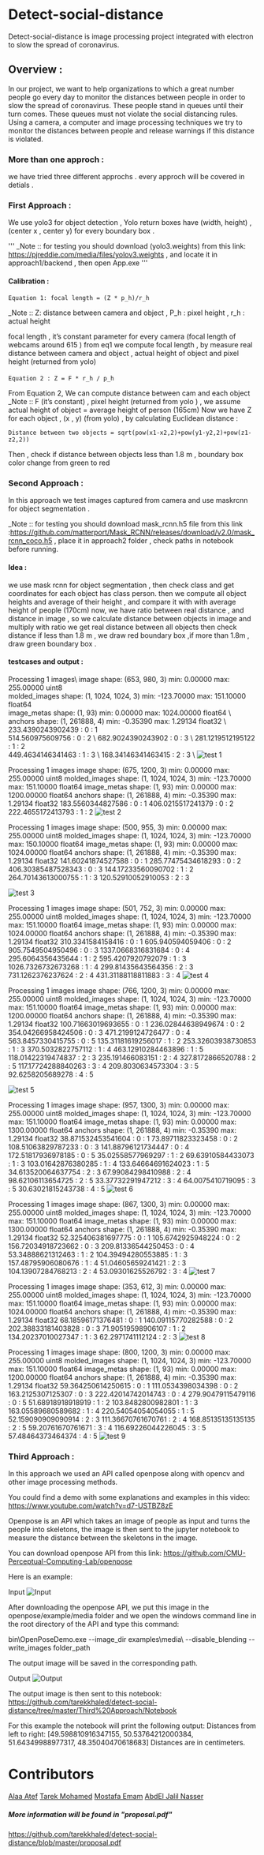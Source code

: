 # Detect-social-distance
Detect-social-distance is image processing project integrated with electron to slow the spread of coronavirus.

## Overview :
In our project, we want to help organizations to which a great number people go every day to monitor the distances between people in order to slow the spread of coronavirus.
These people stand in queues until their turn comes. These queues must not violate the social distancing rules.
Using a camera, a computer and image processing techniques we try to monitor the distances between people and release warnings if this distance is violated.

### More than one approch :
we have tried three different approchs .
every approch will be covered in detials . 


### First Approach :
We use yolo3 for object detection , Yolo return boxes have (width, height) ,(center x , center y) for every boundary box .

'''
_Note :: for testing you should download (yolo3.weights) from this link: https://pjreddie.com/media/files/yolov3.weights , and locate it in approach1/backend , then open App.exe 
'''
#### Calibration :

```
Equation 1: focal length = (Z * p_h)/r_h
```
_Note :: Z: distance between camera and object , P_h : pixel height , r_h : actual height

focal length , it’s constant parameter for every camera (focal length of webcams around 615 ) 
from eq1 we compute focal length , by measure real distance between camera and object , actual height of object and pixel height (returned from yolo)
#### 
```
Equation 2 : Z = F * r_h / p_h

```
From Equation 2, We can compute distance between cam and each object 
_Note :: F (it’s constant) , pixel height (returned from yolo ) , we assume actual height of object = average height of person (165cm) 
Now we have Z for each object , (x , y) (from yolo) , by calculating Euclidean distance :
```
Distance between two objects = sqrt(pow(x1-x2,2)+pow(y1-y2,2)+pow(z1-z2,2))
```
Then , check if distance between objects less than 1.8 m , boundary box color change from green to red 

### Second  Approach :
In this approach we test images captured from camera and  use maskrcnn for object segmentation .

_Note :: for testing you should download mask_rcnn.h5 file from this link :https://github.com/matterport/Mask_RCNN/releases/download/v2.0/mask_rcnn_coco.h5 , place it in approach2 folder  , check paths in notebook before running.

#### Idea :
we use mask rcnn for object segmentation , then check class and get coordinates for each object has class person.
then we compute all object heights and average of their height , and compare it with with average height of people (170cm)
now, we have ratio between real distance , and distance in image , so we calculate distance between objects in image and multiply with ratio we get real distance between all objects
then check distance if less than 1.8 m , we draw red boundary box  ,if more than 1.8m , draw green boundary box .

#### testcases and output :
Processing 1 images\ 
image                    shape: (653, 980, 3)         min:    0.00000  max:  255.00000  uint8 \
molded_images            shape: (1, 1024, 1024, 3)    min: -123.70000  max:  151.10000  float64 \
image_metas              shape: (1, 93)               min:    0.00000  max: 1024.00000  float64 \ 
anchors                  shape: (1, 261888, 4)        min:   -0.35390  max:    1.29134  float32 \ 
233.4390243902439 : 0   :  1 \
514.560975609756 : 0   :  2 \ 
682.9024390243902 : 0   :  3 \ 
281.1219512195122 : 1   :  2 \
449.4634146341463 : 1   :  3 \ 
168.34146341463415 : 2   :  3 \ 
![test 1 ](https://github.com/tarekkhaled/detect-social-distance/blob/master/output_4_1.png)

Processing 1 images
image                    shape: (675, 1200, 3)        min:    0.00000  max:  255.00000  uint8
molded_images            shape: (1, 1024, 1024, 3)    min: -123.70000  max:  151.10000  float64
image_metas              shape: (1, 93)               min:    0.00000  max: 1200.00000  float64
anchors                  shape: (1, 261888, 4)        min:   -0.35390  max:    1.29134  float32
183.5560344827586 : 0   :  1
406.0215517241379 : 0   :  2
222.4655172413793 : 1   :  2
![test 2 ](https://github.com/tarekkhaled/detect-social-distance/blob/master/output_4_3.png)

Processing 1 images
image                    shape: (500, 955, 3)         min:    0.00000  max:  255.00000  uint8
molded_images            shape: (1, 1024, 1024, 3)    min: -123.70000  max:  150.10000  float64
image_metas              shape: (1, 93)               min:    0.00000  max: 1024.00000  float64
anchors                  shape: (1, 261888, 4)        min:   -0.35390  max:    1.29134  float32
141.60241874527588 : 0   :  1
285.77475434618293 : 0   :  2
406.30385487528343 : 0   :  3
144.17233560090702 : 1   :  2
264.70143613000755 : 1   :  3
120.52910052910053 : 2   :  3

![test 3 ](https://github.com/tarekkhaled/detect-social-distance/blob/master/output_4_5.png)

Processing 1 images
image                    shape: (501, 752, 3)         min:    0.00000  max:  255.00000  uint8
molded_images            shape: (1, 1024, 1024, 3)    min: -123.70000  max:  151.10000  float64
image_metas              shape: (1, 93)               min:    0.00000  max: 1024.00000  float64
anchors                  shape: (1, 261888, 4)        min:   -0.35390  max:    1.29134  float32
310.3341584158416 : 0   :  1
605.940594059406 : 0   :  2
905.7549504950496 : 0   :  3
1337.0668316831684 : 0   :  4
295.6064356435644 : 1   :  2
595.4207920792079 : 1   :  3
1026.7326732673268 : 1   :  4
299.81435643564356 : 2   :  3
731.1262376237624 : 2   :  4
431.31188118811883 : 3   :  4
![test 4 ](https://github.com/tarekkhaled/detect-social-distance/blob/master/output_4_7.png)

Processing 1 images
image                    shape: (766, 1200, 3)        min:    0.00000  max:  255.00000  uint8
molded_images            shape: (1, 1024, 1024, 3)    min: -123.70000  max:  151.10000  float64
image_metas              shape: (1, 93)               min:    0.00000  max: 1200.00000  float64
anchors                  shape: (1, 261888, 4)        min:   -0.35390  max:    1.29134  float32
100.71663019693655 : 0   :  1
236.02844638949674 : 0   :  2
354.04266958424506 : 0   :  3
471.2199124726477 : 0   :  4
563.8457330415755 : 0   :  5
135.31181619256017 : 1   :  2
253.32603938730853 : 1   :  3
370.5032822757112 : 1   :  4
463.12910284463896 : 1   :  5
118.01422319474837 : 2   :  3
235.191466083151 : 2   :  4
327.8172866520788 : 2   :  5
117.17724288840263 : 3   :  4
209.8030634573304 : 3   :  5
92.6258205689278 : 4   :  5

![test 5 ](https://github.com/tarekkhaled/detect-social-distance/blob/master/output_4_9.png)

Processing 1 images
image                    shape: (957, 1300, 3)        min:    0.00000  max:  255.00000  uint8
molded_images            shape: (1, 1024, 1024, 3)    min: -123.70000  max:  151.10000  float64
image_metas              shape: (1, 93)               min:    0.00000  max: 1300.00000  float64
anchors                  shape: (1, 261888, 4)        min:   -0.35390  max:    1.29134  float32
38.871532453541604 : 0   :  1
73.89711823323458 : 0   :  2
108.51063829787233 : 0   :  3
141.88796121734447 : 0   :  4
172.51817936978185 : 0   :  5
35.02558577969297 : 1   :  2
69.63910584433073 : 1   :  3
103.01642876380285 : 1   :  4
133.64664691624023 : 1   :  5
34.613520064637754 : 2   :  3
67.99084298410988 : 2   :  4
98.62106113654725 : 2   :  5
33.37732291947212 : 3   :  4
64.0075410719095 : 3   :  5
30.63021815243738 : 4   :  5
![test 6 ](https://github.com/tarekkhaled/detect-social-distance/blob/master/output_4_11.png)

Processing 1 images
image                    shape: (867, 1300, 3)        min:    0.00000  max:  255.00000  uint8
molded_images            shape: (1, 1024, 1024, 3)    min: -123.70000  max:  151.10000  float64
image_metas              shape: (1, 93)               min:    0.00000  max: 1300.00000  float64
anchors                  shape: (1, 261888, 4)        min:   -0.35390  max:    1.29134  float32
52.325406381697775 : 0   :  1
105.6742925948224 : 0   :  2
156.72034918723662 : 0   :  3
209.81336544250453 : 0   :  4
53.34888621312463 : 1   :  2
104.39494280553885 : 1   :  3
157.48795906080676 : 1   :  4
51.04605659241421 : 2   :  3
104.13907284768213 : 2   :  4
53.09301625526792 : 3   :  4
![test 7 ](https://github.com/tarekkhaled/detect-social-distance/blob/master/output_4_13.png)

Processing 1 images
image                    shape: (353, 612, 3)         min:    0.00000  max:  255.00000  uint8
molded_images            shape: (1, 1024, 1024, 3)    min: -123.70000  max:  151.10000  float64
image_metas              shape: (1, 93)               min:    0.00000  max: 1024.00000  float64
anchors                  shape: (1, 261888, 4)        min:   -0.35390  max:    1.29134  float32
68.18596171376481 : 0   :  1
140.09115770282588 : 0   :  2
202.38833181403828 : 0   :  3
71.90519598906107 : 1   :  2
134.20237010027347 : 1   :  3
62.2971741112124 : 2   :  3
![test 8 ](https://github.com/tarekkhaled/detect-social-distance/blob/master/output_4_15.png)

Processing 1 images
image                    shape: (800, 1200, 3)        min:    0.00000  max:  255.00000  uint8
molded_images            shape: (1, 1024, 1024, 3)    min: -123.70000  max:  151.10000  float64
image_metas              shape: (1, 93)               min:    0.00000  max: 1200.00000  float64
anchors                  shape: (1, 261888, 4)        min:   -0.35390  max:    1.29134  float32
59.364250614250615 : 0   :  1
111.0534398034398 : 0   :  2
163.2125307125307 : 0   :  3
222.42014742014743 : 0   :  4
279.90479115479116 : 0   :  5
51.68918918918919 : 1   :  2
103.8482800982801 : 1   :  3
163.05589680589682 : 1   :  4
220.54054054054055 : 1   :  5
52.159090909090914 : 2   :  3
111.36670761670761 : 2   :  4
168.85135135135135 : 2   :  5
59.20761670761671 : 3   :  4
116.69226044226045 : 3   :  5
57.48464373464374 : 4   :  5
![test 9](https://github.com/tarekkhaled/detect-social-distance/blob/master/output_4_17.png)


### Third Approach :
In this approach we used an API called openpose along with opencv and other image processing methods.

You could find a demo with some explanations and examples in this video: https://www.youtube.com/watch?v=d7-USTBZ8zE 

Openpose is an API which takes an image of people as input and turns the people into skeletons, the image is then sent to the jupyter notebook to measure the distance between the skeletons in the image.

You can download openpose API from this link: https://github.com/CMU-Perceptual-Computing-Lab/openpose

Here is an example:

Input
![Input](https://github.com/tarekkhaled/detect-social-distance/blob/master/Third%20Approach/ex1.png)

After downloading the openpose API, we put this image in the openpose/example/media folder and we open the windows command line in the root directory of the API and type this command:

bin\OpenPoseDemo.exe --image_dir examples\media\ --disable_blending --write_images folder_path

The output image will be saved in the corresponding path.

Output
![Output](https://github.com/tarekkhaled/detect-social-distance/blob/master/Third%20Approach/ex1_skeleton.png)  

The output image is then sent to this notebook: https://github.com/tarekkhaled/detect-social-distance/tree/master/Third%20Approach/Notebook

For this example the notebook will print the following output:
Distances from left to right: [49.598810916347155, 50.53764212000384, 51.64349988977317, 48.35040470618683]
Distances are in centimeters.

# Contributors 
[Alaa Atef](https://github.com/Alaa-Atef)
[Tarek Mohamed](https://github.com/Tarekmohamed97)
[Mostafa Emam](https://github.com/mostafaahmedemam)
[AbdEl Jalil Nasser](https://github.com/Abd-Eljalil-Nasser)

##### More information will be found in "proposal.pdf"
https://github.com/tarekkhaled/detect-social-distance/blob/master/proposal.pdf




